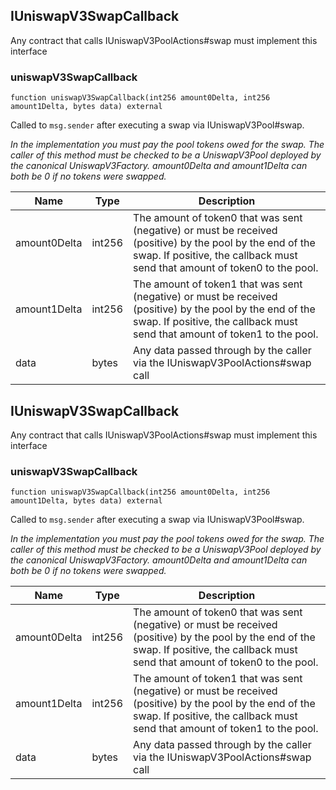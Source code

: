 
## IUniswapV3SwapCallback

Any contract that calls IUniswapV3PoolActions#swap must implement this interface

### uniswapV3SwapCallback

```solidity
function uniswapV3SwapCallback(int256 amount0Delta, int256 amount1Delta, bytes data) external
```

Called to `msg.sender` after executing a swap via IUniswapV3Pool#swap.

_In the implementation you must pay the pool tokens owed for the swap.
The caller of this method must be checked to be a UniswapV3Pool deployed by the canonical UniswapV3Factory.
amount0Delta and amount1Delta can both be 0 if no tokens were swapped._

| Name | Type | Description |
| ---- | ---- | ----------- |
| amount0Delta | int256 | The amount of token0 that was sent (negative) or must be received (positive) by the pool by the end of the swap. If positive, the callback must send that amount of token0 to the pool. |
| amount1Delta | int256 | The amount of token1 that was sent (negative) or must be received (positive) by the pool by the end of the swap. If positive, the callback must send that amount of token1 to the pool. |
| data | bytes | Any data passed through by the caller via the IUniswapV3PoolActions#swap call |

## IUniswapV3SwapCallback

Any contract that calls IUniswapV3PoolActions#swap must implement this interface

### uniswapV3SwapCallback

```solidity
function uniswapV3SwapCallback(int256 amount0Delta, int256 amount1Delta, bytes data) external
```

Called to `msg.sender` after executing a swap via IUniswapV3Pool#swap.

_In the implementation you must pay the pool tokens owed for the swap.
The caller of this method must be checked to be a UniswapV3Pool deployed by the canonical UniswapV3Factory.
amount0Delta and amount1Delta can both be 0 if no tokens were swapped._

| Name | Type | Description |
| ---- | ---- | ----------- |
| amount0Delta | int256 | The amount of token0 that was sent (negative) or must be received (positive) by the pool by the end of the swap. If positive, the callback must send that amount of token0 to the pool. |
| amount1Delta | int256 | The amount of token1 that was sent (negative) or must be received (positive) by the pool by the end of the swap. If positive, the callback must send that amount of token1 to the pool. |
| data | bytes | Any data passed through by the caller via the IUniswapV3PoolActions#swap call |

